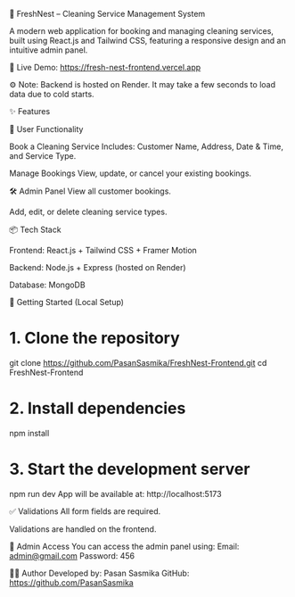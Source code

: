 🧼 FreshNest – Cleaning Service Management System

A modern web application for booking and managing cleaning services, built using React.js and Tailwind CSS, featuring a responsive design and an intuitive admin panel.

🔗 Live Demo: https://fresh-nest-frontend.vercel.app

⚙️ Note: Backend is hosted on Render. It may take a few seconds to load data due to cold starts.

✨ Features

👤 User Functionality

Book a Cleaning Service
Includes: Customer Name, Address, Date & Time, and Service Type.

Manage Bookings
View, update, or cancel your existing bookings.

🛠️ Admin Panel
View all customer bookings.

Add, edit, or delete cleaning service types.

📦 Tech Stack

Frontend: React.js + Tailwind CSS + Framer Motion

Backend: Node.js + Express (hosted on Render)

Database: MongoDB

🚀 Getting Started (Local Setup)

# 1. Clone the repository
git clone https://github.com/PasanSasmika/FreshNest-Frontend.git
cd FreshNest-Frontend

# 2. Install dependencies
npm install

# 3. Start the development server
npm run dev
App will be available at: http://localhost:5173

✅ Validations
All form fields are required.

Validations are handled on the frontend.

🔐 Admin Access
You can access the admin panel using:
Email: admin@gmail.com
Password: 456

👨‍💻 Author
Developed by: Pasan Sasmika
GitHub: https://github.com/PasanSasmika
